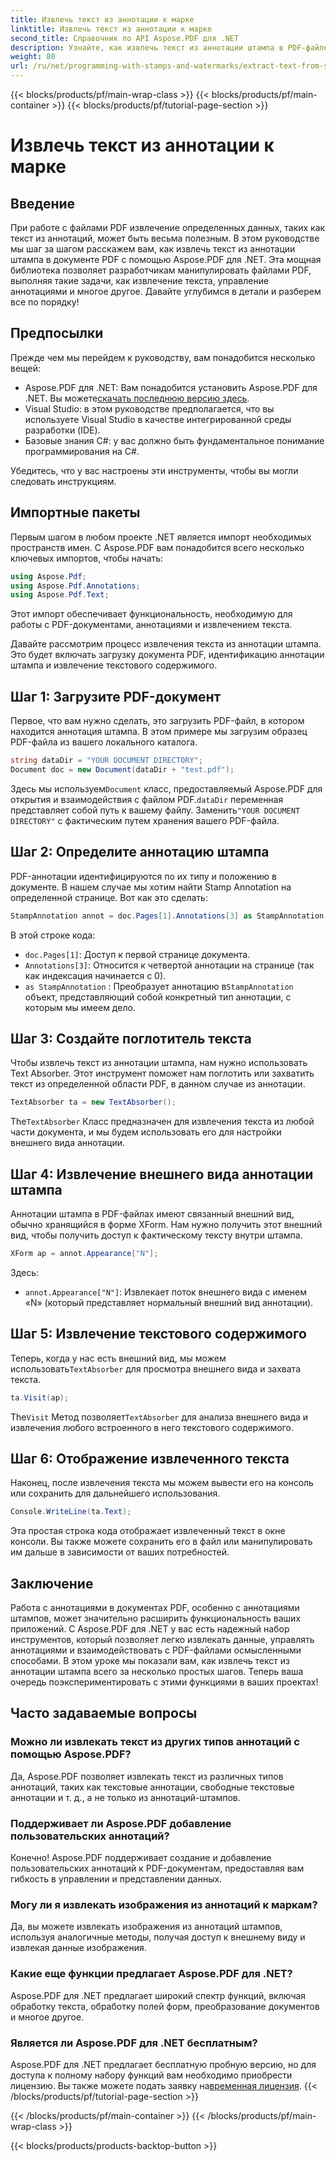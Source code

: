 ```yaml
---
title: Извлечь текст из аннотации к марке
linktitle: Извлечь текст из аннотации к марке
second_title: Справочник по API Aspose.PDF для .NET
description: Узнайте, как извлечь текст из аннотации штампа в PDF-файле с помощью Aspose.PDF для .NET, воспользовавшись этим пошаговым руководством, дополненным подробным примером кода.
weight: 80
url: /ru/net/programming-with-stamps-and-watermarks/extract-text-from-stamp-annotation/
---
```


{{< blocks/products/pf/main-wrap-class >}}
{{< blocks/products/pf/main-container >}}
{{< blocks/products/pf/tutorial-page-section >}}

# Извлечь текст из аннотации к марке

## Введение

При работе с файлами PDF извлечение определенных данных, таких как текст из аннотаций, может быть весьма полезным. В этом руководстве мы шаг за шагом расскажем вам, как извлечь текст из аннотации штампа в документе PDF с помощью Aspose.PDF для .NET. Эта мощная библиотека позволяет разработчикам манипулировать файлами PDF, выполняя такие задачи, как извлечение текста, управление аннотациями и многое другое. Давайте углубимся в детали и разберем все по порядку!

## Предпосылки

Прежде чем мы перейдем к руководству, вам понадобится несколько вещей:

-  Aspose.PDF для .NET: Вам понадобится установить Aspose.PDF для .NET. Вы можете[скачать последнюю версию здесь](https://releases.aspose.com/pdf/net/).
- Visual Studio: в этом руководстве предполагается, что вы используете Visual Studio в качестве интегрированной среды разработки (IDE).
- Базовые знания C#: у вас должно быть фундаментальное понимание программирования на C#.

Убедитесь, что у вас настроены эти инструменты, чтобы вы могли следовать инструкциям.

## Импортные пакеты

Первым шагом в любом проекте .NET является импорт необходимых пространств имен. С Aspose.PDF вам понадобится всего несколько ключевых импортов, чтобы начать:

```csharp
using Aspose.Pdf;
using Aspose.Pdf.Annotations;
using Aspose.Pdf.Text;
```

Этот импорт обеспечивает функциональность, необходимую для работы с PDF-документами, аннотациями и извлечением текста.

Давайте рассмотрим процесс извлечения текста из аннотации штампа. Это будет включать загрузку документа PDF, идентификацию аннотации штампа и извлечение текстового содержимого.

## Шаг 1: Загрузите PDF-документ

Первое, что вам нужно сделать, это загрузить PDF-файл, в котором находится аннотация штампа. В этом примере мы загрузим образец PDF-файла из вашего локального каталога.

```csharp
string dataDir = "YOUR DOCUMENT DIRECTORY";
Document doc = new Document(dataDir + "test.pdf");
```

 Здесь мы используем`Document` класс, предоставляемый Aspose.PDF для открытия и взаимодействия с файлом PDF.`dataDir` переменная представляет собой путь к вашему файлу. Заменить`"YOUR DOCUMENT DIRECTORY"` с фактическим путем хранения вашего PDF-файла.

## Шаг 2: Определите аннотацию штампа

PDF-аннотации идентифицируются по их типу и положению в документе. В нашем случае мы хотим найти Stamp Annotation на определенной странице. Вот как это сделать:

```csharp
StampAnnotation annot = doc.Pages[1].Annotations[3] as StampAnnotation;
```

В этой строке кода:
- `doc.Pages[1]`: Доступ к первой странице документа.
- `Annotations[3]`: Относится к четвертой аннотации на странице (так как индексация начинается с 0).
- `as StampAnnotation` : Преобразует аннотацию в`StampAnnotation` объект, представляющий собой конкретный тип аннотации, с которым мы имеем дело.

## Шаг 3: Создайте поглотитель текста

Чтобы извлечь текст из аннотации штампа, нам нужно использовать Text Absorber. Этот инструмент поможет нам поглотить или захватить текст из определенной области PDF, в данном случае из аннотации.

```csharp
TextAbsorber ta = new TextAbsorber();
```

 The`TextAbsorber` Класс предназначен для извлечения текста из любой части документа, и мы будем использовать его для настройки внешнего вида аннотации.

## Шаг 4: Извлечение внешнего вида аннотации штампа

Аннотации штампа в PDF-файлах имеют связанный внешний вид, обычно хранящийся в форме XForm. Нам нужно получить этот внешний вид, чтобы получить доступ к фактическому тексту внутри штампа.

```csharp
XForm ap = annot.Appearance["N"];
```

Здесь:
- `annot.Appearance["N"]`: Извлекает поток внешнего вида с именем «N» (который представляет нормальный внешний вид аннотации).

## Шаг 5: Извлечение текстового содержимого

 Теперь, когда у нас есть внешний вид, мы можем использовать`TextAbsorber` для просмотра внешнего вида и захвата текста.

```csharp
ta.Visit(ap);
```

 The`Visit` Метод позволяет`TextAbsorber` для анализа внешнего вида и извлечения любого встроенного в него текстового содержимого.

## Шаг 6: Отображение извлеченного текста

Наконец, после извлечения текста мы можем вывести его на консоль или сохранить для дальнейшего использования.

```csharp
Console.WriteLine(ta.Text);
```

Эта простая строка кода отображает извлеченный текст в окне консоли. Вы также можете сохранить его в файл или манипулировать им дальше в зависимости от ваших потребностей.

## Заключение

Работа с аннотациями в документах PDF, особенно с аннотациями штампов, может значительно расширить функциональность ваших приложений. С Aspose.PDF для .NET у вас есть надежный набор инструментов, который позволяет легко извлекать данные, управлять аннотациями и взаимодействовать с PDF-файлами осмысленными способами. В этом уроке мы показали вам, как извлечь текст из аннотации штампа всего за несколько простых шагов. Теперь ваша очередь поэкспериментировать с этими функциями в ваших проектах!

## Часто задаваемые вопросы

### Можно ли извлекать текст из других типов аннотаций с помощью Aspose.PDF?  
Да, Aspose.PDF позволяет извлекать текст из различных типов аннотаций, таких как текстовые аннотации, свободные текстовые аннотации и т. д., а не только из аннотаций-штампов.

### Поддерживает ли Aspose.PDF добавление пользовательских аннотаций?  
Конечно! Aspose.PDF поддерживает создание и добавление пользовательских аннотаций к PDF-документам, предоставляя вам гибкость в управлении и представлении данных.

### Могу ли я извлекать изображения из аннотаций к маркам?  
Да, вы можете извлекать изображения из аннотаций штампов, используя аналогичные методы, получая доступ к внешнему виду и извлекая данные изображения.

### Какие еще функции предлагает Aspose.PDF для .NET?  
Aspose.PDF для .NET предлагает широкий спектр функций, включая обработку текста, обработку полей форм, преобразование документов и многое другое.

### Является ли Aspose.PDF для .NET бесплатным?  
 Aspose.PDF для .NET предлагает бесплатную пробную версию, но для доступа к полному набору функций вам необходимо приобрести лицензию. Вы также можете подать заявку на[временная лицензия](https://purchase.aspose.com/temporary-license/).
{{< /blocks/products/pf/tutorial-page-section >}}

{{< /blocks/products/pf/main-container >}}
{{< /blocks/products/pf/main-wrap-class >}}

{{< blocks/products/products-backtop-button >}}
